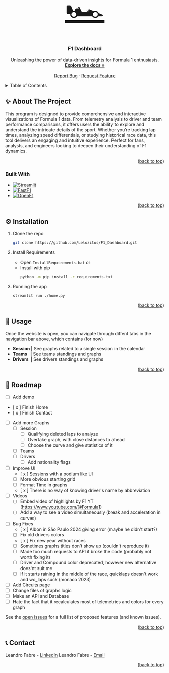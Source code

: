 <a name="readme-top"></a>

<!-- PROJECT LOGO -->
<br />
<div align="center">
  <a align="center" href="https://github.com/Lelozitos/F1_Dashboard" style="font-size:100px"> 🏎 </a>

<h3 align="center">F1 Dashboard</h3>

  <p align="center">
    Unleashing the power of data-driven insights for Formula 1 enthusiasts.
    <br />
    <a href="https://github.com/Lelozitos/F1_Dashboard"><strong>Explore the docs »</strong></a>
    <br />
    <br />
    <!--<a href="https://github.com/Lelozitos/F1_Dashboard">View Demo</a>-->
    <!--·-->
    <a href="https://github.com/Lelozitos/F1_Dashboard/issues/new?labels=bug&template=bug-report---.md">Report Bug</a>
    ·
    <a href="https://github.com/Lelozitos/F1_Dashboard/issues/new?labels=enhancement&template=feature-request---.md">Request Feature</a>
  </p>
</div>

<!-- TABLE OF CONTENTS -->
<details>
  <summary>Table of Contents</summary>
  <ol>
    <li>
      <a href="#about">About The Project</a>
      <ul>
        <li><a href="#built-with">Built With</a></li>
      </ul>
    </li>
    <li>
      <a href="#installation">Installation</a>
    </li>
    <li><a href="#usage">Usage</a></li>
    <li><a href="#roadmap">Roadmap</a></li>
    <li><a href="#contact">Contact</a></li>
  </ol>
</details>

<!-- ABOUT THE PROJECT -->

<a name="about"></a>

## ✨ About The Project

<!-- ![Demo](aaaaaaaaaaaaaaaaa) -->

This program is designed to provide comprehensive and interactive visualizations of Formula 1 data. From telemetry analysis to driver and team performance comparisons, it offers users the ability to explore and understand the intricate details of the sport. Whether you’re tracking lap times, analyzing speed differentials, or studying historical race data, this tool delivers an engaging and intuitive experience. Perfect for fans, analysts, and engineers looking to deepen their understanding of F1 dynamics.

<p align="right">(<a href="#readme-top">back to top</a>)</p>

<a name="built-with"></a>

### Built With

- [![Streamlit][Streamlit-img]][Streamlit.com]
- [![FastF1][FastF1-img]][FastF1.com]
- [![OpenF1][OpenF1-img]][OpenF1.com]

<p align="right">(<a href="#readme-top">back to top</a>)</p>

<!-- INSTALLATION -->

<a name="installation"></a>

## ⚙️️️️️ Installation

1. Clone the repo

   ```sh
   git clone https://github.com/Lelozitos/F1_Dashboard.git
   ```

1. Install Requirements

   - Open `InstallRequirements.bat` or
   - Install with pip
     ```sh
     python -m pip install -r requirements.txt
     ```

1. Running the app
   ```sh
   streamlit run ./home.py
   ```

<p align="right">(<a href="#readme-top">back to top</a>)</p>

<!-- USAGE -->

<a name="usage"></a>

## 🔧 Usage

Once the website is open, you can navigate through diffent tabs in the navigation bar above, which contains (for now)

- **Session |** See graphs related to a single session in the calendar
- **Teams &nbsp;&nbsp;|** See teams standings and graphs
- **Drivers &nbsp;|** See drivers standings and graphs

<p align="right">(<a href="#readme-top">back to top</a>)</p>

<!-- ROADMAP -->

<a name="roadmap"></a>

## 🚀 Roadmap

- [ ] Add demo
- [ x ] Finish Home
- [ x ] Finish Contact
- [ ] Add more Graphs
  - [ ] Session
    - [ ] Qualifying deleted laps to analyze
    - [ ] Overtake graph, with close distances to ahead
    - [ ] Choose the curve and give statistics of it
  - [ ] Teams
  - [ ] Drivers
    - [ ] Add nationality flags
- [ ] Improve UI
  - [ x ] Sessions with a podium like UI
  - [ ] More obvious starting grid
  - [ ] Format Time in graphs
  - [ x ] There is no way of knowing driver's name by abbreviation
- [ ] Videos
  - [ ] Embed video of highlights by F1 YT (https://www.youtube.com/@Formula1)
  - [ ] Add a way to see a video simultaneously (break and acceleration in curves)
- [ ] Bug Fixes
  - [ x ] Albon in São Paulo 2024 giving error (maybe he didn't start?)
  - [ ] Fix old drivers colors
  - [ x ] Fix new year without races
  - [ ] Sometimes graphs titles don't show up (couldn't reproduce it)
  - [ ] Made too much requests to API it broke the code (probably not worth fixing it)
  - [ ] Driver and Compound color deprecated, however new alternative does'nt suit me
  - [ ] If it starts raining in the middle of the race, quicklaps doesn't work and wo_laps suck (monaco 2023)
- [ ] Add Circuits page
- [ ] Change files of graphs logic
- [ ] Make an API and Database
- [ ] Hate the fact that it recalculates most of telemetries and colors for every graph

See the [open issues](https://github.com/Lelozitos/F1_Dashboard/issues) for a full list of proposed features (and known issues).

<p align="right">(<a href="#readme-top">back to top</a>)</p>

<!-- CONTACT -->

<a name="contact"></a>

## 📞 Contact

Leandro Fabre - [LinkedIn](https://www.linkedin.com/in/leandrofabre/)
Leandro Fabre - [Email](mailto:lm.fabre@hotmail.com)

<p align="right">(<a href="#readme-top">back to top</a>)</p>

<!-- MARKDOWN LINKS & IMAGES -->

[Streamlit-img]: https://img.shields.io/badge/Streamlit-35495E?style=for-the-badge&logo=streamlit&logoColor=4FC08D
[Streamlit.com]: https://streamlit.io
[FastF1-img]: https://img.shields.io/badge/FastF1-4A4A55?style=for-the-badge&logo=F1&logoColor=FF3E00
[FastF1.com]: https://docs.fastf1.dev
[OpenF1-img]: https://img.shields.io/badge/OpenF1-DD0031?style=for-the-badge&logo=f1&logoColor=white
[OpenF1.com]: https://openf1.org
